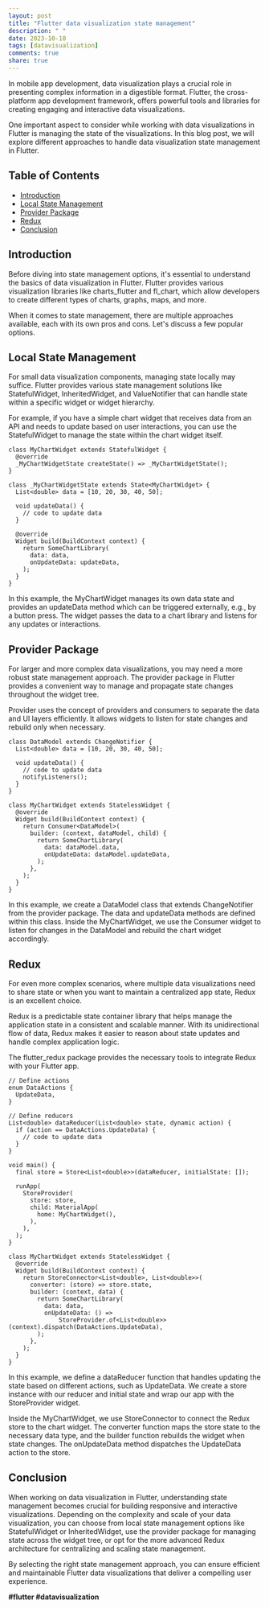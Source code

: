 ```yaml
---
layout: post
title: "Flutter data visualization state management"
description: " "
date: 2023-10-10
tags: [datavisualization]
comments: true
share: true
---
```


In mobile app development, data visualization plays a crucial role in presenting complex information in a digestible format. Flutter, the cross-platform app development framework, offers powerful tools and libraries for creating engaging and interactive data visualizations.

One important aspect to consider while working with data visualizations in Flutter is managing the state of the visualizations. In this blog post, we will explore different approaches to handle data visualization state management in Flutter.

## Table of Contents
- [Introduction](#introduction)
- [Local State Management](#local-state-management)
- [Provider Package](#provider-package)
- [Redux](#redux)
- [Conclusion](#conclusion)

## Introduction

Before diving into state management options, it's essential to understand the basics of data visualization in Flutter. Flutter provides various visualization libraries like charts_flutter and fl_chart, which allow developers to create different types of charts, graphs, maps, and more.

When it comes to state management, there are multiple approaches available, each with its own pros and cons. Let's discuss a few popular options.

## Local State Management

For small data visualization components, managing state locally may suffice. Flutter provides various state management solutions like StatefulWidget, InheritedWidget, and ValueNotifier that can handle state within a specific widget or widget hierarchy.

For example, if you have a simple chart widget that receives data from an API and needs to update based on user interactions, you can use the StatefulWidget to manage the state within the chart widget itself.

```
class MyChartWidget extends StatefulWidget {
  @override
  _MyChartWidgetState createState() => _MyChartWidgetState();
}

class _MyChartWidgetState extends State<MyChartWidget> {
  List<double> data = [10, 20, 30, 40, 50];

  void updateData() {
    // code to update data
  }

  @override
  Widget build(BuildContext context) {
    return SomeChartLibrary(
      data: data,
      onUpdateData: updateData,
    );
  }
}
```
In this example, the MyChartWidget manages its own data state and provides an updateData method which can be triggered externally, e.g., by a button press. The widget passes the data to a chart library and listens for any updates or interactions.

## Provider Package

For larger and more complex data visualizations, you may need a more robust state management approach. The provider package in Flutter provides a convenient way to manage and propagate state changes throughout the widget tree.

Provider uses the concept of providers and consumers to separate the data and UI layers efficiently. It allows widgets to listen for state changes and rebuild only when necessary.

```
class DataModel extends ChangeNotifier {
  List<double> data = [10, 20, 30, 40, 50];

  void updateData() {
    // code to update data
    notifyListeners();
  }
}

class MyChartWidget extends StatelessWidget {
  @override
  Widget build(BuildContext context) {
    return Consumer<DataModel>(
      builder: (context, dataModel, child) {
        return SomeChartLibrary(
          data: dataModel.data,
          onUpdateData: dataModel.updateData,
        );
      },
    );
  }
}
```
In this example, we create a DataModel class that extends ChangeNotifier from the provider package. The data and updateData methods are defined within this class. Inside the MyChartWidget, we use the Consumer widget to listen for changes in the DataModel and rebuild the chart widget accordingly.

## Redux

For even more complex scenarios, where multiple data visualizations need to share state or when you want to maintain a centralized app state, Redux is an excellent choice.

Redux is a predictable state container library that helps manage the application state in a consistent and scalable manner. With its unidirectional flow of data, Redux makes it easier to reason about state updates and handle complex application logic.

The flutter_redux package provides the necessary tools to integrate Redux with your Flutter app.

```
// Define actions
enum DataActions {
  UpdateData,
}

// Define reducers
List<double> dataReducer(List<double> state, dynamic action) {
  if (action == DataActions.UpdateData) {
    // code to update data
  }
}

void main() {
  final store = Store<List<double>>(dataReducer, initialState: []);

  runApp(
    StoreProvider(
      store: store,
      child: MaterialApp(
        home: MyChartWidget(),
      ),
    ),
  );
}

class MyChartWidget extends StatelessWidget {
  @override
  Widget build(BuildContext context) {
    return StoreConnector<List<double>, List<double>>(
      converter: (store) => store.state,
      builder: (context, data) {
        return SomeChartLibrary(
          data: data,
          onUpdateData: () =>
              StoreProvider.of<List<double>>(context).dispatch(DataActions.UpdateData),
        );
      },
    );
  }
}
```
In this example, we define a dataReducer function that handles updating the state based on different actions, such as UpdateData. We create a store instance with our reducer and initial state and wrap our app with the StoreProvider widget.

Inside the MyChartWidget, we use StoreConnector to connect the Redux store to the chart widget. The converter function maps the store state to the necessary data type, and the builder function rebuilds the widget when state changes. The onUpdateData method dispatches the UpdateData action to the store.

## Conclusion

When working on data visualization in Flutter, understanding state management becomes crucial for building responsive and interactive visualizations. Depending on the complexity and scale of your data visualization, you can choose from local state management options like StatefulWidget or InheritedWidget, use the provider package for managing state across the widget tree, or opt for the more advanced Redux architecture for centralizing and scaling state management.

By selecting the right state management approach, you can ensure efficient and maintainable Flutter data visualizations that deliver a compelling user experience.

**#flutter #datavisualization**